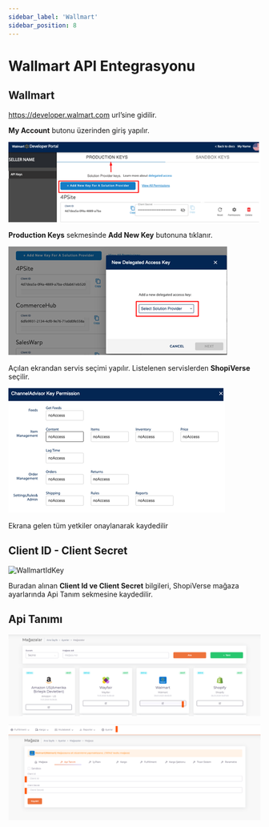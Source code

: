```yaml
---
sidebar_label: 'Wallmart'
sidebar_position: 8
---
```


# Wallmart API Entegrasyonu

## Wallmart
https://developer.walmart.com url’sine gidilir.

**My Account** butonu üzerinden giriş yapılır. 

![WallmartDev](../../../static/img/Wallmartdev.png)

**Production Keys** sekmesinde **Add New Key** butonuna tıklanır.

![WallmartDevNew](../../../static/img/WallmartdevNew.png)


Açılan ekrandan servis seçimi yapılır. Listelenen servislerden **ShopiVerse** seçilir.

![WallmartDevNewChanel](../../../static/img/Wallmartdevnewchannel.png)

Ekrana gelen tüm yetkiler onaylanarak kaydedilir

## Client ID - Client Secret

![WallmartIdKey](../../../static/img/Wallmart%20%C4%B1dkey.png)

Buradan alınan **Client Id ve Client Secret** bilgileri, ShopiVerse mağaza ayarlarında Api Tanım sekmesine kaydedilir.

## Api Tanımı

![WallmartShop](../../../static/img/WallmartShop.png)

![WallmartShopApi](../../../static/img/WallmartAp%C4%B1.png)


